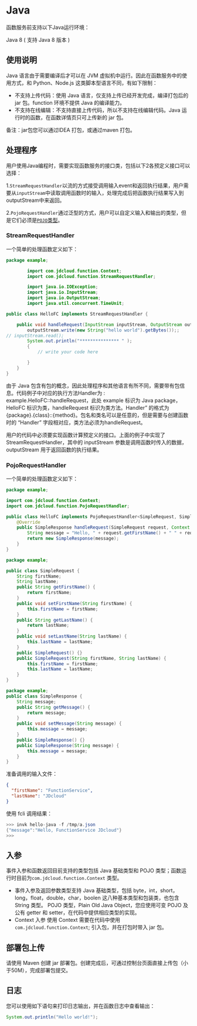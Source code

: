 # Java
函数服务前支持以下Java运行环境：

Java 8 ( 支持 Java 8 版本 )

## 使用说明

Java 语言由于需要编译后才可以在 JVM 虚拟机中运行。因此在函数服务中的使用方式，和 Python、Node.js 这类脚本型语言不同，有如下限制：

- 不支持上传代码：使用 Java 语言，仅支持上传已经开发完成，编译打包后的 jar 包。function 环境不提供 Java 的编译能力。
- 不支持在线编辑：不支持直接上传代码，所以不支持在线编辑代码。Java 运行时的函数，在函数详情页只可上传新的 jar 包。

备注：jar包您可以通过IDEA 打包，或通过maven 打包。

## 处理程序
用户使用Java编程时，需要实现函数服务的接口类，包括以下2各预定义接口可以选择：

1.`StreamRequestHandler`以流的方式接受调用输入event和返回执行结果，用户需要从`inputStream`中读取调用函数时的输入，处理完成后把函数执行结果写入到outputStream中来返回。

2.`PojoRequestHandler`通过泛型的方式，用户可以自定义输入和输出的类型，但是它们必须是[`POJO`类型](https://en.wikipedia.org/wiki/Plain_old_Java_object?spm=a2c4g.11186623.2.22.3b81481cbm3tHM)。

### StreamRequestHandler
一个简单的处理函数定义如下：

```Java
package example;

        import com.jdcloud.function.Context;
        import com.jdcloud.function.StreamRequestHandler;

        import java.io.IOException;
        import java.io.InputStream;
        import java.io.OutputStream;
        import java.util.concurrent.TimeUnit;

public class HelloFC implements StreamRequestHandler {

    public void handleRequest(InputStream inputStream, OutputStream outputStream, Context context) throws IOException {
        outputStream.write(new String("hello world").getBytes());;
// inputStream.read();
        System.out.println("*************** " );
        {
            // write your code here

        }
    }
}
```



由于 Java 包含有包的概念，因此处理程序和其他语言有所不同，需要带有包信息。代码例子中对应的执行方法Handler为 : example.HelloFC::handleRequest，此处 example 标识为 Java package，HelloFC 标识为类，handleRequest 标识为类方法。Handler” 的格式为 {package}.{class}::{method}。包名和类名可以是任意的，但是需要与创建函数时的 “Handler” 字段相对应，类方法必须为handleRequest。

用户的代码中必须要实现函数计算预定义的接口。上面的例子中实现了StreamRequestHandler，其中的 inputStream 参数是调用函数时传入的数据，outputStream 用于返回函数的执行结果。


### PojoRequestHandler
一个简单的处理函数定义如下：

```Java
package example;

import com.jdcloud.function.Context;
import com.jdcloud.function.PojoRequestHandler;

public class HelloFC implements PojoRequestHandler<SimpleRequest, SimpleResponse> {
    @Override
    public SimpleResponse handleRequest(SimpleRequest request, Context context) {
        String message = "Hello, " + request.getFirstName() + " " + request.getLastName();
        return new SimpleResponse(message);
    }
}
```


```Java
package example;

public class SimpleRequest {
    String firstName;
    String lastName;
    public String getFirstName() {
        return firstName;
    }
    public void setFirstName(String firstName) {
        this.firstName = firstName;
    }
    public String getLastName() {
        return lastName;
    }
    public void setLastName(String lastName) {
        this.lastName = lastName;
    }
    public SimpleRequest() {}
    public SimpleRequest(String firstName, String lastName) {
        this.firstName = firstName;
        this.lastName = lastName;
    }
}

```

```Java
package example;
public class SimpleResponse {
    String message;
    public String getMessage() {
        return message;
    }
    public void setMessage(String message) {
        this.message = message;
    }
    public SimpleResponse() {}
    public SimpleResponse(String message) {
        this.message = message;
    }
}
```

准备调用的输入文件：
```JSON
{
  "firstName": "FunctionService",
  "lastName": "JDcloud"
}

```
使用 fcli 调用结果：

```Java
>>> invk hello-java -f /tmp/a.json
{"message":"Hello, FunctionService JDcloud"}
>>>
```


## 入参

事件入参和函数返回目前支持的类型包括 Java 基础类型和 POJO 类型；函数运行时目前为`com.jdcloud.function.Context` 类型。

- 事件入参及返回参数类型支持
Java 基础类型，包括 byte，int，short，long，float，double，char，boolen 这八种基本类型和包装类，也包含 String 类型。
POJO 类型，Plain Old Java Object，您应使用可变 POJO 及公有 getter 和 setter，在代码中提供相应类型的实现。
- Context 入参
使用 Context 需要在代码中使用 `com.jdcloud.function.Context`; 引入包，并在打包时带入 jar 包。


## 部署包上传

请使用 Maven 创建 jar 部署包。创建完成后，可通过控制台页面直接上传包（小于50M），完成部署包提交。

## 日志

您可以使用如下语句来打印日志输出，并在函数日志中查看输出：
```Java
System.out.println("Hello world!");
```
